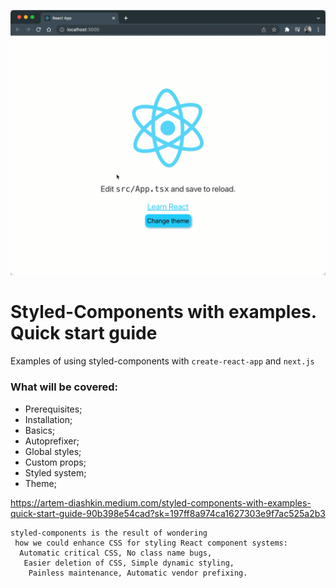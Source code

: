![](result.gif)
# Styled-Components with examples. Quick start guide
Examples of using styled-components with `create-react-app` and `next.js`

### What will be covered:
- Prerequisites;
- Installation;
- Basics;
- Autoprefixer;
- Global styles;
- Custom props;
- Styled system;
- Theme;

https://artem-diashkin.medium.com/styled-components-with-examples-quick-start-guide-90b398e54cad?sk=197ff8a974ca1627303e9f7ac525a2b3

```
styled-components is the result of wondering
 how we could enhance CSS for styling React component systems:
  Automatic critical CSS, No class name bugs,
   Easier deletion of CSS, Simple dynamic styling,
    Painless maintenance, Automatic vendor prefixing.
```

